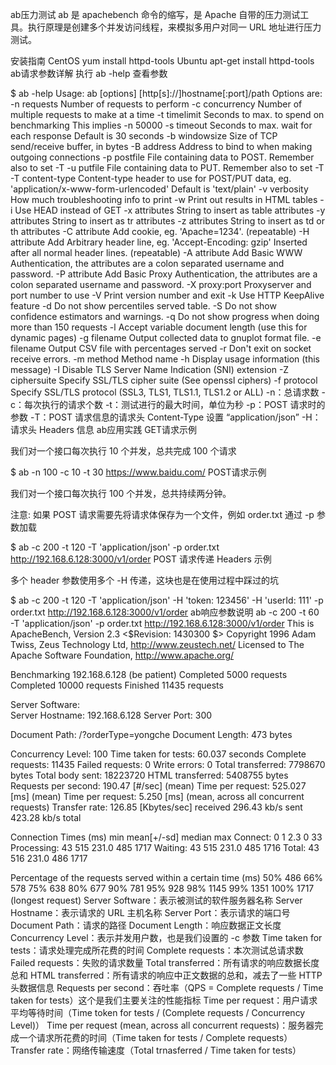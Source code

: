 ab压力测试
ab 是 apachebench 命令的缩写，是 Apache 自带的压力测试工具。执行原理是创建多个并发访问线程，来模拟多用户对同一 URL 地址进行压力测试。

安装指南
CentOS yum install httpd-tools
Ubuntu apt-get install httpd-tools
ab请求参数详解
执行 ab -help 查看参数

$ ab -help
Usage: ab [options] [http[s]://]hostname[:port]/path
Options are:
    -n requests     Number of requests to perform
    -c concurrency  Number of multiple requests to make at a time
    -t timelimit    Seconds to max. to spend on benchmarking
                    This implies -n 50000
    -s timeout      Seconds to max. wait for each response
                    Default is 30 seconds
    -b windowsize   Size of TCP send/receive buffer, in bytes
    -B address      Address to bind to when making outgoing connections
    -p postfile     File containing data to POST. Remember also to set -T
    -u putfile      File containing data to PUT. Remember also to set -T
    -T content-type Content-type header to use for POST/PUT data, eg.
                    'application/x-www-form-urlencoded'
                    Default is 'text/plain'
    -v verbosity    How much troubleshooting info to print
    -w              Print out results in HTML tables
    -i              Use HEAD instead of GET
    -x attributes   String to insert as table attributes
    -y attributes   String to insert as tr attributes
    -z attributes   String to insert as td or th attributes
    -C attribute    Add cookie, eg. 'Apache=1234'. (repeatable)
    -H attribute    Add Arbitrary header line, eg. 'Accept-Encoding: gzip'
                    Inserted after all normal header lines. (repeatable)
    -A attribute    Add Basic WWW Authentication, the attributes
                    are a colon separated username and password.
    -P attribute    Add Basic Proxy Authentication, the attributes
                    are a colon separated username and password.
    -X proxy:port   Proxyserver and port number to use
    -V              Print version number and exit
    -k              Use HTTP KeepAlive feature
    -d              Do not show percentiles served table.
    -S              Do not show confidence estimators and warnings.
    -q              Do not show progress when doing more than 150 requests
    -l              Accept variable document length (use this for dynamic pages)
    -g filename     Output collected data to gnuplot format file.
    -e filename     Output CSV file with percentages served
    -r              Don't exit on socket receive errors.
    -m method       Method name
    -h              Display usage information (this message)
    -I              Disable TLS Server Name Indication (SNI) extension
    -Z ciphersuite  Specify SSL/TLS cipher suite (See openssl ciphers)
    -f protocol     Specify SSL/TLS protocol
                    (SSL3, TLS1, TLS1.1, TLS1.2 or ALL)
-n：总请求数
-c：每次执行的请求个数
-t：测试进行的最大时间，单位为秒
-p：POST 请求时的参数
-T：POST 请求信息的请求头 Content-Type 设置 “application/json”
-H：请求头 Headers 信息
ab应用实践
GET请求示例

我们对一个接口每次执行 10 个并发，总共完成 100 个请求

$ ab -n 100 -c 10 -t 30 https://www.baidu.com/
POST请求示例

我们对一个接口每次执行 100 个并发，总共持续两分钟。

注意: 如果 POST 请求需要先将请求体保存为一个文件，例如 order.txt 通过 -p 参数加载

$ ab -c 200 -t 120 -T 'application/json' -p order.txt http://192.168.6.128:3000/v1/order
POST 请求传递 Headers 示例

多个 header 参数使用多个 -H 传递，这块也是在使用过程中踩过的坑

$ ab -c 200 -t 120 -T 'application/json' -H 'token: 123456' -H 'userId: 111'  -p order.txt http://192.168.6.128:3000/v1/order
ab响应参数说明
ab -c 200 -t 60 -T 'application/json' -p order.txt http://192.168.6.128:3000/v1/order
This is ApacheBench, Version 2.3 <$Revision: 1430300 $>
Copyright 1996 Adam Twiss, Zeus Technology Ltd, http://www.zeustech.net/
Licensed to The Apache Software Foundation, http://www.apache.org/

Benchmarking 192.168.6.128 (be patient)
Completed 5000 requests
Completed 10000 requests
Finished 11435 requests

Server Software:        
Server Hostname:        192.168.6.128
Server Port:            300

Document Path:          /?orderType=yongche
Document Length:        473 bytes

Concurrency Level:      100
Time taken for tests:   60.037 seconds
Complete requests:      11435
Failed requests:        0
Write errors:           0
Total transferred:      7798670 bytes
Total body sent:        18223720
HTML transferred:       5408755 bytes
Requests per second:    190.47 [#/sec] (mean)
Time per request:       525.027 [ms] (mean)
Time per request:       5.250 [ms] (mean, across all concurrent requests)
Transfer rate:          126.85 [Kbytes/sec] received
                        296.43 kb/s sent
                        423.28 kb/s total

Connection Times (ms)
              min  mean[+/-sd] median   max
Connect:        0    1   2.3      0      33
Processing:    43  515 231.0    485    1717
Waiting:       43  515 231.0    485    1716
Total:         43  516 231.0    486    1717

Percentage of the requests served within a certain time (ms)
  50%    486
  66%    578
  75%    638
  80%    677
  90%    781
  95%    928
  98%   1145
  99%   1351
 100%   1717 (longest request)
Server Software：表示被测试的软件服务器名称
Server Hostname：表示请求的 URL 主机名称
Server Port：表示请求的端口号
Document Path：请求的路径
Document Length：响应数据正文长度
Concurrency Level：表示并发用户数，也是我们设置的 -c 参数
Time taken for tests：请求处理完成所花费的时间
Complete requests：本次测试总请求数
Failed requests：失败的请求数量
Total transferred：所有请求的响应数据长度总和
HTML transferred：所有请求的响应中正文数据的总和，减去了一些 HTTP 头数据信息
Requests per second：吞吐率（QPS = Complete requests / Time taken for tests）这个是我们主要关注的性能指标
Time per request：用户请求平均等待时间（Time token for tests / (Complete requests / Concurrency Level)）
Time per request (mean, across all concurrent requests)：服务器完成一个请求所花费的时间（Time taken for tests / Complete requests）
Transfer rate：网络传输速度（Total trnasferred / Time taken for tests）
